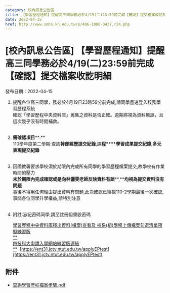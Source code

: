 ```yaml
---
category: 校內訊息公告區
title: 【學習歷程通知】提醒高三同學務必於4/19(二)23:59前完成【確認】提交檔案收訖明細
date: 2022-04-15
href: http://www.smhs.kh.edu.tw/p/406-1000-3437,r24.php
---
```


# [校內訊息公告區] 【學習歷程通知】提醒高三同學務必於4/19(二)23:59前完成【確認】提交檔案收訖明細

發布日期：2022-04-15

1.  提醒各位高三同學，務必於4月19日23時59分前完成,請同學盡速登入校務學習歷程系統  
    確認「學習歷程中央資料庫」蒐集之資料是否正確。逾期將視為資料無誤，且這次幾乎沒有時間補救。  
     
2.  **需確認項目****:**  
    110學年度第二學期:查詢**幹部經歷提交紀錄**,課**程****學習成果提交紀錄**,**多元表現提交紀錄**  
     
3.  因國教署要求學校須於期限內完成所有同學的學習歷程檔案提交,故學校有作業時間的壓力  
    **未於期限內完成確認或是向林儷雯老師反映資料有誤****,****均視為提交資料沒有問題**   
    事後不得用任何理由提出資料有問題,此次確認已經視110-2學期最後一次確認,  
    事關各位同學升學權益,請特別注意  
     
4.  附註:忘記密碼同學,請至註冊組重設密碼  
      
    [學習歷程中央資料庫釋出資料(檔案)查看及 校系(組)學程上傳檔案勾選清單預擬練習版](https://www.cac.edu.tw/StuUpload111/upload.php)  
    [**  
    四技科大申請入學網站練習版連結**](https://www.cac.edu.tw/StuUpload111/upload.php)  [https://ent31.jctv.ntut.edu.tw/applyEPtest](https://ent31.jctv.ntut.edu.tw/applyEPtest)

## 附件

- [查詢學習歷程檔案步驟.pdf](https://www.smhs.kh.edu.tw/var/file/0/1000/attach/42/pta_3193_9208691_11071.pdf)
